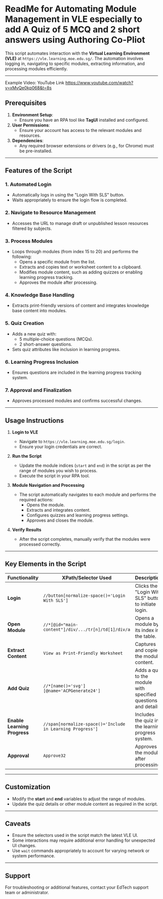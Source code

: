 # ReadMe for Automating Module Management in VLE especially to add A Quiz of 5 MCQ and 2 short answers using Authoring Co-Pliot 

This script automates interaction with the **Virtual Learning Environment (VLE)** at `https://vle.learning.moe.edu.sg/`. The automation involves logging in, navigating to specific modules, extracting information, and processing modules efficiently.

---
Example Video: YouTube Link https://www.youtube.com/watch?v=xMvQe0kp068&t=8s

## **Prerequisites**
1. **Environment Setup**: 
   - Ensure you have an RPA tool like **TagUI** installed and configured.
2. **User Permissions**: 
   - Ensure your account has access to the relevant modules and resources.
3. **Dependencies**: 
   - Any required browser extensions or drivers (e.g., for Chrome) must be pre-installed.

---

## **Features of the Script**
### **1. Automated Login**
- Automatically logs in using the "Login With SLS" button.
- Waits appropriately to ensure the login flow is completed.

### **2. Navigate to Resource Management**
- Accesses the URL to manage draft or unpublished lesson resources filtered by subjects.

### **3. Process Modules**
- Loops through modules (from index 15 to 20) and performs the following:
  - Opens a specific module from the list.
  - Extracts and copies text or worksheet content to a clipboard.
  - Modifies module content, such as adding quizzes or enabling learning progress tracking.
  - Approves the module after processing.

### **4. Knowledge Base Handling**
- Extracts print-friendly versions of content and integrates knowledge base content into modules.

### **5. Quiz Creation**
- Adds a new quiz with:
  - 5 multiple-choice questions (MCQs).
  - 2 short-answer questions.
- Sets quiz attributes like inclusion in learning progress.

### **6. Learning Progress Inclusion**
- Ensures questions are included in the learning progress tracking system.

### **7. Approval and Finalization**
- Approves processed modules and confirms successful changes.

---

## **Usage Instructions**

1. **Login to VLE**
   - Navigate to `https://vle.learning.moe.edu.sg/login`.
   - Ensure your login credentials are correct.

2. **Run the Script**
   - Update the module indices (`start` and `end`) in the script as per the range of modules you wish to process.
   - Execute the script in your RPA tool.

3. **Module Navigation and Processing**
   - The script automatically navigates to each module and performs the required actions:
     - Opens the module.
     - Extracts and integrates content.
     - Configures quizzes and learning progress settings.
     - Approves and closes the module.

4. **Verify Results**
   - After the script completes, manually verify that the modules were processed correctly.

---

## **Key Elements in the Script**

| **Functionality**           | **XPath/Selector Used**                              | **Description**                                                                 |
|------------------------------|-----------------------------------------------------|---------------------------------------------------------------------------------|
| **Login**                   | `//button[normalize-space()='Login With SLS']`      | Clicks the "Login With SLS" button to initiate login.                          |
| **Open Module**             | `//*[@id="main-content"]/div/.../tr[n]/td[1]/div/a` | Opens a module by its index in the table.                                      |
| **Extract Content**         | `View as Print-Friendly Worksheet`                  | Captures and copies the module content.                                        |
| **Add Quiz**                | `//*[name()='svg'][@name='ACPGenerate24']`          | Adds a quiz to the module with specified questions and details.                |
| **Enable Learning Progress**| `//span[normalize-space()='Include in Learning Progress']` | Includes the quiz in the learning progress system.                             |
| **Approval**                | `Approve32`                                         | Approves the module after processing.                                          |

---

## **Customization**

- Modify the **start** and **end** variables to adjust the range of modules.
- Update the quiz details or other module content as required in the script.

---

## **Caveats**
- Ensure the selectors used in the script match the latest VLE UI.
- Some interactions may require additional error handling for unexpected UI changes.
- Use `wait` commands appropriately to account for varying network or system performance.

---

## **Support**
For troubleshooting or additional features, contact your EdTech support team or administrator.
